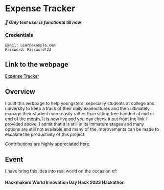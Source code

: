 # Expense Tracker
##### 📢 Only test user is functional till now
### Credentials
    Email: user@example.com
    Password: Password!23
## Link to the webpage
<a href="https://expense-record-tracker.netlify.app/" target="_blank">Expense Tracker</a>
<!--[Expense Tracker](https://expense-record-tracker.netlify.app/){:target="_blank" rel="noopener"}-->
## Overview
I built this webpage to help youngsters, sepecially students at college and university to keep a track of their daily expenditures and then ultimately manage their student more easily rather than sitting free handed at mid or end of the month. It is now live and you can check it out from the link I provided above. I admit that it is still in its immature stages and many  options are still not available and many of the improvements can be made to escalate the productivity of this project.

Contributions are highly appreciated here.

## Event
I have bring this idea into real world on the occasion of:
#### Hackmakers World Innovation Day Hack 2023 Hackathon

